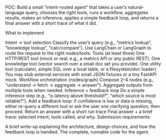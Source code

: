 POC: Build a small “intent-routed agent” that takes a user’s natural-language query, chooses the right tools, runs a workflow, aggregates results, makes an inference, applies a simple feedback loop, and returns a final answer with a short trace of what it did.

What to implement

Intent → tool selection
Classify the user’s query (e.g., “metrics lookup”, “knowledge lookup”, “calc/compare”).
Use LangChain or LangGraph to route the request to the right nodes/tools.
Tools (at least three)
One HTTP/REST tool (mock or real; e.g., a metrics API or any public REST).
One knowledge tool (vector search over a small doc set you provide).
One utility tool (calculator, simple SQL over a local table, or a filesystem/doc loader).
You may stub external services with small JSON fixtures or a tiny FastAPI mock.
Workflow orchestration (nodes/graph)
Compose 2–4 nodes (e.g., “understand → fetch → aggregate → answer”).
Aggregate outputs from multiple tools when needed.
Inference + feedback loop
Do a simple inference step (e.g., “is latency above threshold?”, “which source is most reliable?”).
Add a feedback loop: if confidence is low or data is missing, either re-query a different tool or ask the user one clarifying question, then proceed.
Return an answer with a short run trace
Final answer + a brief trace: selected intent, tools called, and why.
Submission requirements:

A brief write-up explaining the architecture, design choices, and how the feedback loop is handled.
The complete, runnable code for the agent.
